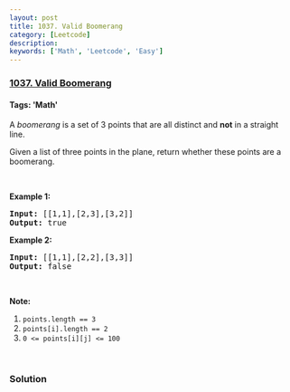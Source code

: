 ```yaml
---
layout: post
title: 1037. Valid Boomerang
category: [Leetcode]
description: 
keywords: ['Math', 'Leetcode', 'Easy']
---
```

### [1037. Valid Boomerang](https://leetcode.com/problems/valid-boomerang)

#### Tags: 'Math'

<div class="content__u3I1 question-content__JfgR"><div><p>A <em>boomerang</em> is a set of 3 points that are all distinct and <strong>not</strong> in a straight line.</p>
<p>Given a list of three points in the plane, return whether these points are a boomerang.</p>
<p> </p>
<p><strong>Example 1:</strong></p>
<pre><strong>Input: </strong><span id="example-input-1-1">[[1,1],[2,3],[3,2]]</span>
<strong>Output: </strong><span id="example-output-1">true</span>
</pre>
<div>
<p><strong>Example 2:</strong></p>
<pre><strong>Input: </strong><span id="example-input-2-1">[[1,1],[2,2],[3,3]]</span>
<strong>Output: </strong><span id="example-output-2">false</span></pre>
</div>
<p> </p>
<p><strong>Note:</strong></p>
<ol>
<li><code>points.length == 3</code></li>
<li><code>points[i].length == 2</code></li>
<li><code>0 &lt;= points[i][j] &lt;= 100</code></li>
</ol>
<div>
<div> </div>
</div></div></div>

### Solution
